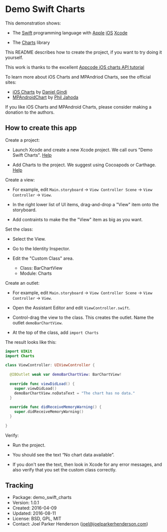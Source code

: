 # Demo Swift Charts

This demonstration shows:

  * The [Swift](http://swift.org) programming language with
    [Apple](http://apple.com)
    [iOS](http://www.apple.com/ios/)
    [Xcode](https://developer.apple.com/xcode/)

  * The [Charts](https://github.com/danielgindi/Charts) library

This README describes how to create the project, if you want to try doing it yourself.

This work is thanks to the excellent [Appcode iOS charts API tutorial](http://www.appcoda.com/ios-charts-api-tutorial/)

To learn more about iOS Charts and MPAndriod Charts, see the official sites:

  * [iOS Charts](https://github.com/danielgindi/ios-charts) by [Daniel Gindi](https://github.com/danielgindi) 
  * [MPAndroidChart](https://github.com/PhilJay/MPAndroidChart) by [Phil Jahoda](https://github.com/PhilJay)

If you like iOS Charts and MPAndroid Charts, please consider making a donation to the authors. 

## How to create this app

Create a project:

  * Launch Xcode and create a new Xcode project. We call ours "Demo Swift Charts". [Help](doc/setup/create_a_new_xcode_project.md)
	
  * Add Charts to the project. We suggest using Cocoapods or Carthage. [Help](doc/setup/add_charts_to_the_project.md)

Create a view:

  * For example, edit `Main.storyboard` → `View Controller Scene` → `View Controller` → `View`.

  * In the right lower list of UI items, drag-and-drop a "View" item onto the storyboard.

  * Add contraints to make the the "View" item as big as you want.

Set the class:

  * Select the View. 

  * Go to the Identity Inspector.

  * Edit the "Custom Class" area.

      * Class: BarChartView
      * Module: Charts
    
Create an outlet:

  * For example, edit `Main.storyboard` → `View Controller Scene` → `View Controller` → `View`.

  * Open the Assistant Editor and edit `ViewController.swift`. 

  * Control-drag the view to the class. This creates the outlet. Name the outlet `demoBarChartView`. 

  * At the top of the class, add `import Charts`

The result looks like this:
	
```swift
import UIKit
import Charts
	
class ViewController: UIViewController {
	
  @IBOutlet weak var demoBarChartView: BarChartView!
	
  override func viewDidLoad() {
    super.viewDidLoad()
    demoBarChartView.noDataText = "The chart has no data."
  }
	
  override func didReceiveMemoryWarning() {
    super.didReceiveMemoryWarning()
  }
	
}
```
 
Verify:

  * Run the project.

  * You should see the text “No chart data available”.
 
  * If you don't see the text, then look in Xcode for any error messages, and also verify that you set the custom class correctly.
  
## Tracking

* Package: demo_swift_charts
* Version: 1.0.1
* Created: 2016-04-09
* Updated: 2016-08-11
* License: BSD, GPL, MIT
* Contact: Joel Parker Henderson (joel@joelparkerhenderson.com)
